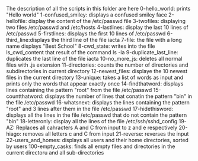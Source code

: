 The description of all the scripts in this folder are here
0-hello_world: prints "Hello world"
1-confused_smiley: displays a confused smiley face
2-hellofile: display the content of the /etc/passwd file
3-twofiles: displaying two files /etc/passwd and /etc/hosts 
4-lastlines: display the last 10 lines of /etc/passwd
5-firstlines: displays the first 10 lines of /etc/passwd 
6-third_line:displays the third line of the file iacta
7-file: the file with a long name displays "Best School"
8-cwd_state: writes into the file ls_cwd_content that result of the command ls -la
9-duplicate_last_line: duplicates the last line of the file iacta
10-no_more_js: deletes all normal files with .js extension
11-directories: counts the number of directories and subdirectories in current directory
12-newest_files: displaye the 10 newest files in the current directory
13-unique: takes a list of words as input and prints only the words that appear exactly once
14-findthatword: displays lines containing the pattern "root" from the file /etc/passwd
15-countthatword: displays the number of lines that conatin the pattern "bin" in the file /etc/passwd
16-whatsnext: displays the lines containing the pattern "root" and 3 lines after them in the file /etc/passwd
17-hidethisword: displays all the lines in the file /etc/passwd that do not contain the pattern "bin"
18-letteronly: display all the lines of the file /etc/ssh/sshd_config
19-AZ: Replaces all cahracters A and C from input to z and e respectively
20-hiago: removes all letters c and C from input
21-reverse: reverses the input
22-users_and_homes: displays all users and their home directories, sorted by users
100-empty_casks: finds all empty files and directories in the current directoru and all sub-directories
